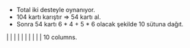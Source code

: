 
* Total iki desteyle oynanıyor.
* 104 kartı karıştır => 54 kartı al.
* Sonra 54 kartı 6 * 4 +  5 * 6 olacak şekilde 10 sütuna dağıt.


| | | | | | | | | |  10 columns.

